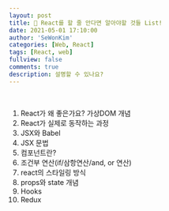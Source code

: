 ```yaml
---
layout: post
title: 🔔 React를 할 줄 안다면 알아야할 것들 List!
date: 2021-05-01 17:10:00
author: 'SeWonKim'
categories: [Web, React]
tags: [React, web]
fullview: false
comments: true
description: 설명할 수 있나요?
---
```


&nbsp;

1. React가 왜 좋은가요? 가상DOM 개념
2. React가 실제로 동작하는 과정
3. JSX와 Babel
4. JSX 문법
5. 컴포넌트란?
6. 조건부 연산(if/삼항연산/and, or 연산)
7. react의 스타일링 방식
8. props와 state 개념
9. Hooks
10. Redux

&nbsp;
&nbsp;

